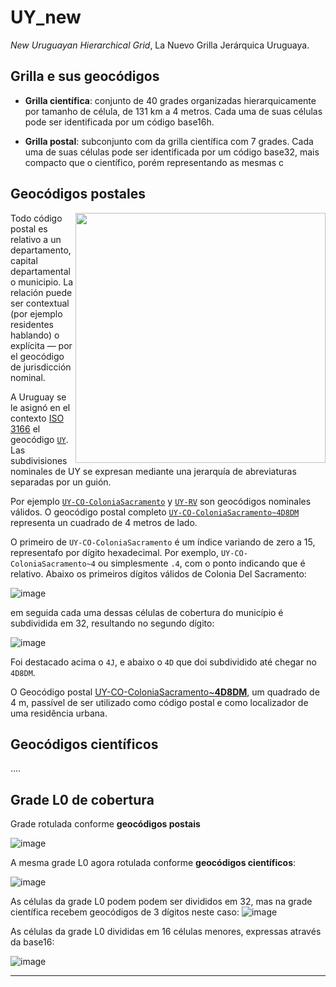 # UY_new
*New Uruguayan Hierarchical Grid*, La Nuevo Grilla Jerárquica Uruguaya.

## Grilla e sus geocódigos

* **Grilla científica**:  conjunto de 40 grades organizadas hierarquicamente por tamanho de célula, de 131 km a 4 metros. Cada uma de suas células pode ser identificada por um código base16h.

* **Grilla postal**: subconjunto com da grilla científica com 7 grades. Cada uma de suas células pode ser identificada por um código base32, mais compacto que o científico, porém representando as mesmas c

## Geocódigos postales

<img align="right" width="400" src="https://user-images.githubusercontent.com/1651447/193488479-8c8b9923-31e8-4dc9-b10c-df2b0b35874d.png" />

Todo código postal es relativo a un departamento, capital departamental o municipio. La relación puede ser contextual (por ejemplo residentes hablando)  o explícita &mdash; por el geocódigo de jurisdicción nominal. 

A Uruguay se le asignó  en el contexto [ISO 3166](https://en.wikipedia.org/wiki/ISO_3166) el geocódigo [`UY`](https://en.wikipedia.org/wiki/ISO_3166-2:UY). Las subdivisiones nominales de UY se expresan mediante una jerarquía de abreviaturas separadas por un guión.

Por ejemplo [`UY-CO-ColoniaSacramento`](https://osm.codes/UY-CO-ColoniaSacramento) y [`UY-RV`](https://osm.codes/UY-RV) son geocódigos nominales válidos. O geocódigo postal completo [`UY-CO-ColoniaSacramento~4D8DM`](https://osm.codes/UY-CO-ColoniaSacramento~4D8DM) representa un cuadrado de 4 metros de lado.

O primeiro de `UY-CO-ColoniaSacramento` é um índice variando de zero a 15, representafo por dígito hexadecimal. Por exemplo, `UY-CO-ColoniaSacramento~4` ou simplesmente `.4`, com o ponto indicando que é relativo. Abaixo os primeiros dígitos válidos de Colonia Del Sacramento:

![image](https://user-images.githubusercontent.com/1651447/193492339-be3e2f38-1620-4f40-8140-104577a43305.png)

em seguida cada uma dessas células de cobertura do município é subdividida em 32, resultando no segundo dígito:

![image](https://user-images.githubusercontent.com/1651447/193484824-287e73d8-f3df-4150-ab14-954c8bebd063.png)

Foi destacado acima o `4J`, e abaixo o `4D` que doi subdividido até chegar no `4D8DM`.

O Geocódigo postal [UY-CO-ColoniaSacramento\~**4D8DM**](http://osm.codes/UY-CO-ColoniaSacramento~4D8DM), um quadrado de 4 m, passível de ser utilizado como código postal e como localizador de uma residência urbana.

## Geocódigos científicos

....

## Grade L0 de cobertura

Grade rotulada conforme **geocódigos postais**

![image](https://user-images.githubusercontent.com/1651447/193483610-c90fc5aa-1977-46a7-9a8c-9ae81a880b1e.png)

A mesma grade L0 agora rotulada conforme **geocódigos científicos**:

![image](https://user-images.githubusercontent.com/1651447/193483969-0807eb8f-7e37-4c0c-9a29-05afceb2a4f0.png)

As células da grade L0 podem podem ser divididos em 32, mas na grade científica recebem geocódigos de 3 dígitos neste caso:
![image](https://user-images.githubusercontent.com/1651447/193484255-abb3c13f-bcb4-43d1-94aa-06feb9be1aac.png)

As células da grade L0 divididas em 16 células menores, expressas através da base16:

![image](https://user-images.githubusercontent.com/1651447/193484160-bb040999-c12c-4d47-9365-ad12fd3b3073.png)


----

